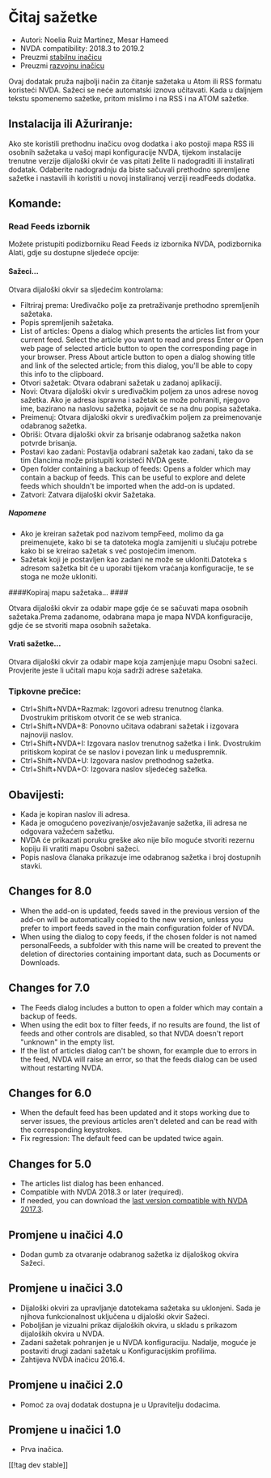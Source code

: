 # Čitaj sažetke #

* Autori: Noelia Ruiz Martínez, Mesar Hameed 
* NVDA compatibility: 2018.3 to 2019.2
* Preuzmi [stabilnu inačicu][1]
* Preuzmi [razvojnu inačicu][2]

Ovaj dodatak pruža najbolji način za čitanje sažetaka u Atom ili RSS formatu
koristeći NVDA. Sažeci se neće automatski iznova učitavati. Kada u daljnjem
tekstu spomenemo sažetke, pritom mislimo i na RSS i na ATOM sažetke.

## Instalacija ili Ažuriranje: ##

Ako ste koristili prethodnu inačicu ovog dodatka i ako postoji mapa RSS ili
osobnih sažetaka u vašoj mapi konfiguracije NVDA, tijekom instalacije
trenutne verzije dijaloški okvir će vas pitati želite li nadograditi ili
instalirati dodatak. Odaberite nadogradnju da biste sačuvali prethodno
spremljene sažetke i nastavili ih koristiti u novoj instaliranoj verziji
readFeeds dodatka.

## Komande: ##

### Read Feeds izbornik  ###

Možete pristupiti podizborniku Read Feeds iz izbornika NVDA, podizbornika
Alati, gdje su dostupne sljedeće opcije:

#### Sažeci... ####

Otvara dijaloški okvir sa sljedećim kontrolama:

* Filtriraj prema: Uređivačko polje za pretraživanje prethodno spremljenih
  sažetaka.
* Popis spremljenih sažetaka.
* List of articles: Opens a dialog which presents the articles list from
  your current feed. Select the article you want to read and press Enter or
  Open web page of selected article button to open the corresponding page in
  your browser. Press About article button to open a dialog showing title
  and link of the selected article; from this dialog, you'll be able to copy
  this info to the clipboard.
* Otvori sažetak: Otvara odabrani sažetak u zadanoj aplikaciji.
* Novi: Otvara dijaloški okvir s uređivačkim poljem za unos adrese novog
  sažetka. Ako je adresa ispravna i sažetak se može pohraniti, njegovo ime,
  bazirano na naslovu sažetka, pojavit će se na dnu popisa sažetaka.
* Preimenuj: Otvara dijaloški okvir s uređivačkim poljem za preimenovanje
  odabranog sažetka.
* Obriši: Otvara dijaloški okvir za brisanje odabranog sažetka nakon potvrde
  brisanja.
* Postavi kao zadani: Postavlja odabrani sažetak kao zadani, tako da se tim
  člancima može pristupiti koristeći NVDA geste.
* Open folder containing a backup of feeds: Opens a folder which may contain
  a backup of feeds. This can be useful to explore and delete feeds which
  shouldn't be imported when the add-on is updated.
* Zatvori: Zatvara dijaloški okvir Sažetaka.

##### Napomene #####

* Ako je kreiran sažetak pod nazivom tempFeed, molimo da ga preimenujete,
  kako bi se ta datoteka mogla zamijeniti u slučaju potrebe kako bi se
  kreirao sažetak s već postojećim imenom.
* Sažetak koji je postavljen kao zadani ne može se ukloniti.Datoteka s
  adresom sažetka bit će u uporabi tijekom vraćanja konfiguracije, te se
  stoga ne može ukloniti.

####Kopiraj mapu sažetaka... ####

Otvara dijaloški okvir za odabir mape gdje će se sačuvati mapa osobnih
sažetaka.Prema zadanome, odabrana mapa je mapa NVDA konfiguracije, gdje će
se stvoriti mapa osobnih sažetaka.

#### Vrati sažetke... ####

Otvara dijaloški okvir za odabir mape koja zamjenjuje mapu Osobni
sažeci. Provjerite jeste li učitali mapu koja sadrži adrese sažetaka.

### Tipkovne prečice: ###

* Ctrl+Shift+NVDA+Razmak: Izgovori adresu trenutnog članka. Dvostrukim
  pritiskom otvorit će se web stranica.
* Ctrl+Shift+NVDA+8: Ponovno učitava odabrani sažetak i izgovara najnoviji
  naslov.
* Ctrl+Shift+NVDA+I: Izgovara naslov trenutnog sažetka i link. Dvostrukim
  pritiskom kopirat će se naslov i povezan link u međuspremnik.
* Ctrl+Shift+NVDA+U: Izgovara naslov prethodnog sažetka.
* Ctrl+Shift+NVDA+O: Izgovara naslov sljedećeg sažetka.

## Obavijesti: ##

* Kada je kopiran naslov ili adresa.
* Kada je omogućeno povezivanje/osvježavanje sažetka, ili adresa ne odgovara
  važećem sažetku.
* NVDA će prikazati poruku greške ako nije bilo moguće stvoriti rezernu
  kopiju ili vratiti mapu Osobni sažeci.
* Popis naslova članaka prikazuje ime odabranog sažetka i broj dostupnih
  stavki.

## Changes for 8.0 ##

* When the add-on is updated, feeds saved in the previous version of the
  add-on will be automatically copied to the new version, unless you prefer
  to import feeds saved in the main configuration folder of NVDA.
* When using the dialog to copy feeds, if the chosen folder is not named
  personalFeeds, a subfolder with this name will be created to prevent the
  deletion of directories containing important data, such as Documents or
  Downloads.

## Changes for 7.0 ##

* The Feeds dialog includes a button to open a folder which may contain a
  backup of feeds.
* When using the edit box to filter feeds, if no results are found, the list
  of feeds and other controls are disabled, so that NVDA doesn't report
  "unknown" in the empty list.
* If the list of articles dialog can't be shown, for example due to errors
  in the feed, NVDA will raise an error, so that the feeds dialog can be
  used without restarting NVDA.

## Changes for 6.0 ##

* When the default feed has been updated and it stops working due to server
  issues, the previous articles aren't deleted and can be read with the
  corresponding keystrokes.
* Fix regression: The default feed can be updated twice again.

## Changes for 5.0 ##

* The articles list dialog has been enhanced.
* Compatible with NVDA 2018.3 or later (required).
* If needed, you can download the [last version compatible with NVDA
  2017.3][3].

## Promjene u inačici 4.0 ##

* Dodan gumb za otvaranje odabranog sažetka iz dijaloškog okvira Sažeci.

## Promjene u inačici 3.0 ##

* Dijaloški okviri za upravljanje datotekama sažetaka su uklonjeni. Sada je
  njihova funkcionalnost uključena u dijaloški okvir Sažeci.
* Poboljšan je vizualni prikaz dijaloških okvira, u skladu s prikazom
  dijaloških okvira u NVDA.
* Zadani sažetak pohranjen je u NVDA konfiguraciju. Nadalje, moguće je
  postaviti drugi zadani sažetak u Konfiguracijskim profilima.
* Zahtijeva NVDA inačicu 2016.4.


## Promjene u inačici 2.0 ##

* Pomoć za ovaj dodatak dostupna je u Upravitelju dodacima.

## Promjene u inačici 1.0 ##

* Prva inačica.

[[!tag dev stable]]

[1]: https://addons.nvda-project.org/files/get.php?file=rf

[2]: https://addons.nvda-project.org/files/get.php?file=rf-dev

[3]: https://addons.nvda-project.org/files/get.php?file=rf-o
